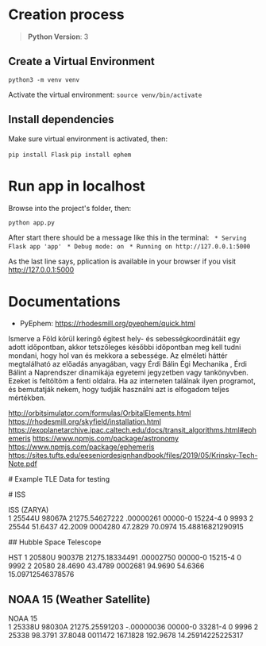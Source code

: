 # Creation process

>**Python Version**: 3

## Create a Virtual Environment
`python3 -m venv venv`

Activate the virtual environment:
`source venv/bin/activate`

## Install dependencies
Make sure virtual environment is activated, then:

`pip install Flask`
`pip install ephem`

# Run app in localhost
Browse into the project's folder, then:

`python app.py`

After start there should be a message like this in the terminal:
` * Serving Flask app 'app'`
` * Debug mode: on`
` * Running on http://127.0.0.1:5000`

As the last line says, pplication is available in your browser if you visit http://127.0.0.1:5000

# Documentations
- PyEphem: https://rhodesmill.org/pyephem/quick.html

Ismerve a Föld körül keringő égitest hely- és sebességkoordinátáit egy adott időpontban, akkor tetszőleges későbbi időpontban meg kell tudni mondani, hogy hol van és mekkora a sebessége. Az elméleti háttér megtalálható az előadás anyagában, vagy Érdi Bálin Égi Mechanika , Érdi Bálint a Naprendszer dinamikája egyetemi jegyzetben vagy tankönyvben. Ezeket is feltöltöm a fenti oldalra. Ha az interneten találnak ilyen programot, és bemutatják nekem, hogy tudják használni azt is elfogadom teljes mértékben.

http://orbitsimulator.com/formulas/OrbitalElements.html
https://rhodesmill.org/skyfield/installation.html
https://exoplanetarchive.ipac.caltech.edu/docs/transit_algorithms.html#ephemeris
https://www.npmjs.com/package/astronomy
https://www.npmjs.com/package/ephemeris
https://sites.tufts.edu/eeseniordesignhandbook/files/2019/05/Krinsky-Tech-Note.pdf 

# Example TLE Data for testing

# ISS

ISS (ZARYA)             
1 25544U 98067A   21275.54627222  .00000261  00000-0  15224-4 0  9993
2 25544  51.6437  42.2009 0004280  47.2829  70.0974 15.48816821290915

## Hubble Space Telescope

HST
1 20580U 90037B   21275.18334491  .00002750  00000-0  15215-4 0  9992
2 20580  28.4690  43.4789 0002681  94.9690  54.6366 15.09712546378576

## NOAA 15 (Weather Satellite)

NOAA 15                  
1 25338U 98030A   21275.25591203 -.00000036  00000-0  33281-4 0  9996
2 25338  98.3791  37.8048 0011472 167.1828 192.9678 14.25914225225317